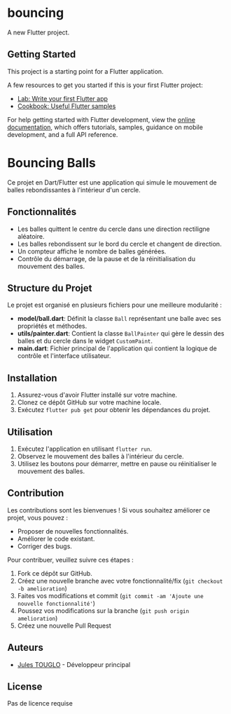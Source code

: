 # bouncing

A new Flutter project.

## Getting Started

This project is a starting point for a Flutter application.

A few resources to get you started if this is your first Flutter project:

- [Lab: Write your first Flutter app](https://docs.flutter.dev/get-started/codelab)
- [Cookbook: Useful Flutter samples](https://docs.flutter.dev/cookbook)

For help getting started with Flutter development, view the
[online documentation](https://docs.flutter.dev/), which offers tutorials,
samples, guidance on mobile development, and a full API reference.

<!-- ----------------------------------------------------------------------------------------------------------------------- -->

# Bouncing Balls

Ce projet en Dart/Flutter est une application qui simule le mouvement de balles rebondissantes à l'intérieur d'un cercle.

## Fonctionnalités

- Les balles quittent le centre du cercle dans une direction rectiligne aléatoire.
- Les balles rebondissent sur le bord du cercle et changent de direction.
- Un compteur affiche le nombre de balles générées.
- Contrôle du démarrage, de la pause et de la réinitialisation du mouvement des balles.

## Structure du Projet

Le projet est organisé en plusieurs fichiers pour une meilleure modularité :

- **model/ball.dart**: Définit la classe `Ball` représentant une balle avec ses propriétés et méthodes.
- **utils/painter.dart**: Contient la classe `BallPainter` qui gère le dessin des balles et du cercle dans le widget `CustomPaint`.
- **main.dart**: Fichier principal de l'application qui contient la logique de contrôle et l'interface utilisateur.

## Installation

1. Assurez-vous d'avoir Flutter installé sur votre machine.
2. Clonez ce dépôt GitHub sur votre machine locale.
3. Exécutez `flutter pub get` pour obtenir les dépendances du projet.

## Utilisation

1. Exécutez l'application en utilisant `flutter run`.
2. Observez le mouvement des balles à l'intérieur du cercle.
3. Utilisez les boutons pour démarrer, mettre en pause ou réinitialiser le mouvement des balles.

## Contribution

Les contributions sont les bienvenues ! Si vous souhaitez améliorer ce projet, vous pouvez :

- Proposer de nouvelles fonctionnalités.
- Améliorer le code existant.
- Corriger des bugs.

Pour contribuer, veuillez suivre ces étapes :

1. Fork ce dépôt sur GitHub.
2. Créez une nouvelle branche avec votre fonctionnalité/fix (`git checkout -b amelioration`)
3. Faites vos modifications et commit (`git commit -am 'Ajoute une nouvelle fonctionnalité'`)
4. Poussez vos modifications sur la branche (`git push origin amelioration`)
5. Créez une nouvelle Pull Request

## Auteurs

- [Jules TOUGLO](https://github.com/Julio-SISCO) - Développeur principal

## License
Pas de licence requise
